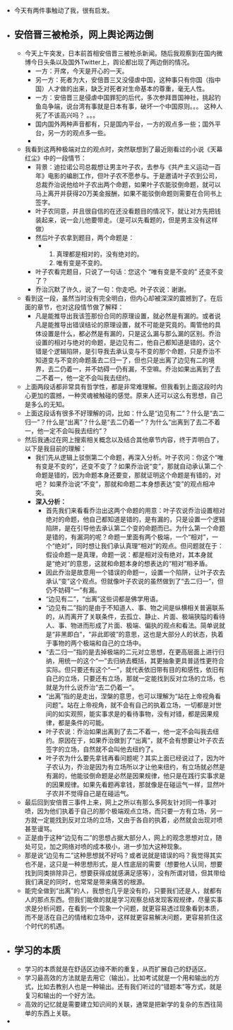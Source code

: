 - 今天有两件事触动了我，很有启发。
- ## 安倍晋三被枪杀，网上舆论两边倒
	- 今天上午突发，日本前首相安倍晋三被枪杀新闻。随后我观察到在国内微博今日头条以及国外Twitter上，舆论都出现了两边倒的情况。
		- 一方：开席，今天是开心的一天。
		- 另一方：死者为大，安倍晋三又没侵虐中国，这种事只有你国（指中国）人才做的出来，缺乏对死者对生命基本的尊重，毫无人性。
		- 一方：安倍晋三是侵虐中国罪犯的后代，多次参拜晋国神社，挑起钓鱼岛争端，说台湾有事就是日本有事，破坏一个中国原则。。。 这种人死了不该高兴吗？
		  。。。
		- 国内国外两种声音都有，只是国内平台，一方的观点多一些；国外平台，另一方的观点多一些。
		-
	- 我看到这两种极端对立的观点时，突然联想到了最近刚看过的小说《天幕红尘》中的一段情节：
		- 背景：迪拉诺公司总裁想让男主叶子农，去参与《共产主义运动一百年》电影的编剧工作，但叶子农不愿参与。于是邀请叶子农到公司，总裁乔治说他给叶子农出两个命题，如果叶子农能驳倒命题，就可以马上离开并获得20万美金报酬，如果不能驳倒命题则需要在合同书上签字。
		- 叶子农同意，并且很自信的在还没看题目的情况下，就让对方先把钱装起来，说一会儿他要带走。（是可以先看题的，但是男主没有这样做）
		- 然后叶子农拿到题目，两个命题是：
			- 1. 真理都是相对的，没有绝对的。
			  2. 唯有变是不变的。
		- 叶子农看完题目，只说了一句话：您这个 “唯有变是不变的” 还变不变了？
		- 乔治沉默了许久，说了一句：你走吧。叶子农说：谢谢。
	- 看到这一段，虽然当时没有完全明白，但内心却被深深的震撼到了。在后面的章节，也对这段情节做了解释：
		- 凡是能推导出我该签那份合同的原理设置，就必然是有漏的。或者说凡是能推导出错误结论的原理设置，就不可能是究竟的。甭管他的具体设置是什么，都必然是有漏的，只是这么漏与那么漏的区别。乔治设置的相对与绝对的命题，是边见有二，他自己都知道是错的，这个错是个逻辑陷阱，是引导我去承认变与不变的那个命题，只是乔治不知道变与不变的命题虽去二归一了，但也只是出离了边见有二的境界，去二仍着一，并不妨碍一仍有漏，不空嘛。乔治如果出离到了去二不着一，他一定不会叫我去纽约。
	- 上面两段话都非常具有哲学性，都是非常难理解。但我看到上面这段时内心更加的震撼，一种灵魂被触碰的感觉。原来人还可以这么有思想，自己是多么的无知。
	- 上面这段话有很多不好理解的词，比如：什么是“边见有二”？什么是“去二归一”？什么是“出离”？什么是“去二仍着一”？为什么“出离到了去二不着一，他一定不会叫我去纽约”？
	- 然后我通过在网上搜索相关概念以及结合其他章节内容，终于弄明白了，以下是我目前的理解：
		- 我们先从逻辑上驳倒第二个命题，再深入分析。叶子农问：你这个“唯有变是不变的”，还变不变了？如果乔治说“变”，那就自动承认第二个命题是错的，因为命题本身还要变，那就证明这个命题是有错的，对吧？ 如果乔治说“不变”，那就和命题二本身想表达“变”的观点相冲突。
		- **深入分析：**
			- 首先我们来看看乔治出这两个命题的用意：叶子农说乔治设置相对绝对的命题，他自己都知道是错的，是有漏的，只是设置一个逻辑陷阱，是在引导他去承认第二个变的命题而已。为什么第一个命题是错的，有漏洞的呢？命题一里面有两个极端，一个“相对”，一个“绝对”，同时想让我们承认真理“相对”的观点。但问题就在于：假设命题一是真理，命题一说：都是相对没有绝对，其本身就是“绝对”的意思，这就和命题本身的想表达的“相对”相矛盾。
			- 因此乔治是故意用一个错误的命题一，设置一个陷阱，让叶子农去承认“变”这个观点。但就像叶子农说的虽然做到了“去二归一”，但仍不妨碍“一”有漏。
			- “边见有二”，“出离”这些词都是佛学用语。
			- “边见有二”指的是由于不知道人、事、物之间是纵横相关普遍联系的，从而离开了关联条件，去孤立、静止、片面、极端狭隘的看待人、事、物进而形成了片面、极端、偏执的观点和看法。简单说就是“非黑即白”，“非此即彼”的意思，这也是大部分人的状态，执着于事物的两个极端和自己的立场中。
			- “去二归一”指的是去掉极端的二元对立思想，在更高层面上进行归纳，用统一的这个“一”去归纳去概括，其更抽象更具普适性更符合实际。但只要还有这个“一”，就代表依旧带有目的和感性，依旧有自己的立场，只要还有立场，那就一定能找到反对立场的立场，也就是为什么说乔治“去二仍着一”。
			- “出离”指的是走出，涅槃的意思，也可以理解为“站在上帝视角看问题”。站在上帝视角，就不会有自己的执着立场，一切都是对世间的如实观照，能实事求是的看待事物，没有对错，都是因果规律，都是条件的可能。
			- 叶子农说：乔治如果出离到了去二不着一，他一定不会叫我去纽约。原因在于，如果乔治做到了“出离”，就不会有想要让叶子农去签字的立场，自然就不会叫他去纽约了。
			- 叶子农为什么要先拿钱再看问题呢？其实上面已经说过了，因为叶子农认为，乔治是因为有立场所以才让他来纽约，有立场就必然是有漏的，他能驳倒命题是必然是因果规律，他只是在践行实事求是的因果规律。如果先看题再拿钱，那就像是在碰运气一样，显然叶子农并不觉得自己是在碰运气。
	- 最后回到安倍晋三事件上来，网上之所以有那么多网友针对同一件事对喷，因为他们执着于自己的那个极端观点立场，而只要一方有立场，另一方就一定能找到反对立场的立场，又由于各自的执着，必然就会出现对喷甚至谩骂。
	- 正是由于这种“边见有二”的思想占据大部分人，网上的观念思想对立，随处可见，加之网络对喷的成本极小，进一步加大这种现象。
	- 那是说“边见有二”这种思想就不好吗？或者说就是错误的吗？我觉得其实也不是，这只是一种思想形式，是人性底层的需要（想要他人认同，想要找到同类排除异己，想要获得成就感满足感等），没有所谓对错，但其带给我们满足的同时，也常常是带来痛苦的根源。
	- 能完全做到“出离”的人，我想也几乎是没有的，只要我们还是人，就都有人的那点东西。但我们能做的就是学习观察总结发现客观规律，尽量实事求是分析问题，在看到一个现象一个问题，就更容易透过现象看到本质，而不是活在自己的情绪和立场中，这样就更容易解决问题，更容易抓住这个时代的机遇。
- ## 学习的本质
	- 学习的本质就是在舒适区边缘不断的重复，从而扩展自己的舒适区。
	- 学习最高效的方法就是去用它（输出）。比如考试就是一个用和输出的方式，比如去教别人也是一种输出。还有我们听过的“错题本”等方式，就是复习和输出的一个好方法。
	- 高效的记忆就是需要建立知识间的关联，通常是把新学的复杂的东西往简单的东西上关联。
-